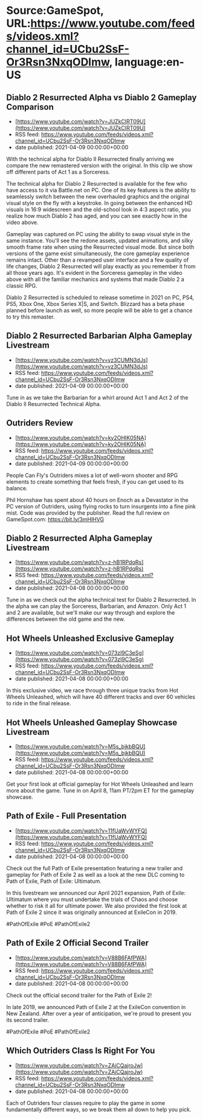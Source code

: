 # Source:GameSpot, URL:https://www.youtube.com/feeds/videos.xml?channel_id=UCbu2SsF-Or3Rsn3NxqODImw, language:en-US

## Diablo 2 Resurrected Alpha vs Diablo 2 Gameplay Comparison
 - [https://www.youtube.com/watch?v=JUZkCIRT09U](https://www.youtube.com/watch?v=JUZkCIRT09U)
 - RSS feed: https://www.youtube.com/feeds/videos.xml?channel_id=UCbu2SsF-Or3Rsn3NxqODImw
 - date published: 2021-04-09 00:00:00+00:00

With the technical alpha for Diablo II Resurrected finally arriving we compare the new remastered version with the original. In this clip we show off different parts of Act 1 as a Sorceress.


The technical alpha for Diablo 2 Resurrected is available for the few who have access to it via Battle.net on PC. One of its key features is the ability to seamlessly switch between the new overhauled graphics and the original visual style on the fly with a keystroke. In going between the enhanced HD visuals in 16:9 widescreen and the old-school look in 4:3 aspect ratio, you realize how much Diablo 2 has aged, and you can see exactly how in the video above.

Gameplay was captured on PC using the ability to swap visual style in the same instance. You'll see the redone assets, updated animations, and silky smooth frame rate when using the Resurrected visual mode. But since both versions of the game exist simultaneously, the core gameplay experience remains intact. Other than a revamped user interface and a few quality of life changes, Diablo 2 Resurrected will play exactly as you remember it from all those years ago. It's evident in the Sorceress gameplay in the video above with all the familiar mechanics and systems that made Diablo 2 a classic RPG.

Diablo 2 Resurrected is scheduled to release sometime in 2021 on PC, PS4, PS5, Xbox One, Xbox Series X|S, and Switch. Blizzard has a beta phase planned before launch as well, so more people will be able to get a chance to try this remaster.

## Diablo 2 Resurrected Barbarian Alpha Gameplay Livestream
 - [https://www.youtube.com/watch?v=vz3CUMN3dJs](https://www.youtube.com/watch?v=vz3CUMN3dJs)
 - RSS feed: https://www.youtube.com/feeds/videos.xml?channel_id=UCbu2SsF-Or3Rsn3NxqODImw
 - date published: 2021-04-09 00:00:00+00:00

Tune in as we take the Barbarian for a whirl around Act 1 and Act 2 of the Diablo II Resurrected Technical Alpha.

## Outriders Review
 - [https://www.youtube.com/watch?v=ky2OHIK05NA](https://www.youtube.com/watch?v=ky2OHIK05NA)
 - RSS feed: https://www.youtube.com/feeds/videos.xml?channel_id=UCbu2SsF-Or3Rsn3NxqODImw
 - date published: 2021-04-09 00:00:00+00:00

People Can Fly's Outriders mixes a lot of well-worn shooter and RPG elements to create something that feels fresh, if you can get used to its balance.

Phil Hornshaw has spent about 40 hours on Enoch as a Devastator in the PC version of Outriders, using flying rocks to turn insurgents into a fine pink mist. Code was provided by the publisher. Read the full review on GameSpot.com: https://bit.ly/3mHlHVG

## Diablo 2 Resurrected Alpha Gameplay Livestream
 - [https://www.youtube.com/watch?v=z-hB1RPdqRs](https://www.youtube.com/watch?v=z-hB1RPdqRs)
 - RSS feed: https://www.youtube.com/feeds/videos.xml?channel_id=UCbu2SsF-Or3Rsn3NxqODImw
 - date published: 2021-04-08 00:00:00+00:00

Tune in as we check out the alpha technical test for Diablo 2 Resurrected. In the alpha we can play the Sorceress, Barbarian, and Amazon. Only Act 1 and 2 are available, but we'll make our way through and explore the differences between the old game and the new.

## Hot Wheels Unleashed Exclusive Gameplay
 - [https://www.youtube.com/watch?v=073zI9C3eSg](https://www.youtube.com/watch?v=073zI9C3eSg)
 - RSS feed: https://www.youtube.com/feeds/videos.xml?channel_id=UCbu2SsF-Or3Rsn3NxqODImw
 - date published: 2021-04-08 00:00:00+00:00

In this exclusive video, we race through three unique tracks from Hot Wheels Unleashed, which will have 40 different tracks and over 60 vehicles to ride in the final release.

## Hot Wheels Unleashed Gameplay Showcase Livestream
 - [https://www.youtube.com/watch?v=M5s_bjkbBQU](https://www.youtube.com/watch?v=M5s_bjkbBQU)
 - RSS feed: https://www.youtube.com/feeds/videos.xml?channel_id=UCbu2SsF-Or3Rsn3NxqODImw
 - date published: 2021-04-08 00:00:00+00:00

Get your first look at official gameplay for Hot Wheels Unleashed and learn more about the game. Tune in on April 8, 11am PT/2pm ET for the gameplay showcase.

## Path of Exile - Full Presentation
 - [https://www.youtube.com/watch?v=11fUaWvWYFQ](https://www.youtube.com/watch?v=11fUaWvWYFQ)
 - RSS feed: https://www.youtube.com/feeds/videos.xml?channel_id=UCbu2SsF-Or3Rsn3NxqODImw
 - date published: 2021-04-08 00:00:00+00:00

Check out the full Path of Exile presentation featuring a new trailer and gameplay for Path of Exile 2 as well as a look at the new DLC coming to Path of Exile, Path of Exile: Ultimatum. 

In this livestream we announced our April 2021 expansion, Path of Exile: UItimatum where you must undertake the trials of Chaos and choose whether to risk it all for ultimate power. We also provided the first look at Path of Exile 2 since it was originally announced at ExileCon in 2019. 

#PathOfExile #PoE #PathOfExile2

## Path of Exile 2 Official Second Trailer
 - [https://www.youtube.com/watch?v=V88B6FAfPWA](https://www.youtube.com/watch?v=V88B6FAfPWA)
 - RSS feed: https://www.youtube.com/feeds/videos.xml?channel_id=UCbu2SsF-Or3Rsn3NxqODImw
 - date published: 2021-04-08 00:00:00+00:00

Check out the official second trailer for the Path of Exile 2! 

In late 2019, we announced Path of Exile 2 at the ExileCon convention in New Zealand. After over a year of anticipation, we're proud to present you its second trailer.

#PathOfExile #PoE #PathOfExile2

## Which Outriders Class Is Right For You
 - [https://www.youtube.com/watch?v=ZAjCQajroJw](https://www.youtube.com/watch?v=ZAjCQajroJw)
 - RSS feed: https://www.youtube.com/feeds/videos.xml?channel_id=UCbu2SsF-Or3Rsn3NxqODImw
 - date published: 2021-04-08 00:00:00+00:00

Each of Outriders four classes require to play the game in some fundamentally different ways, so we break them all down to help you pick.

